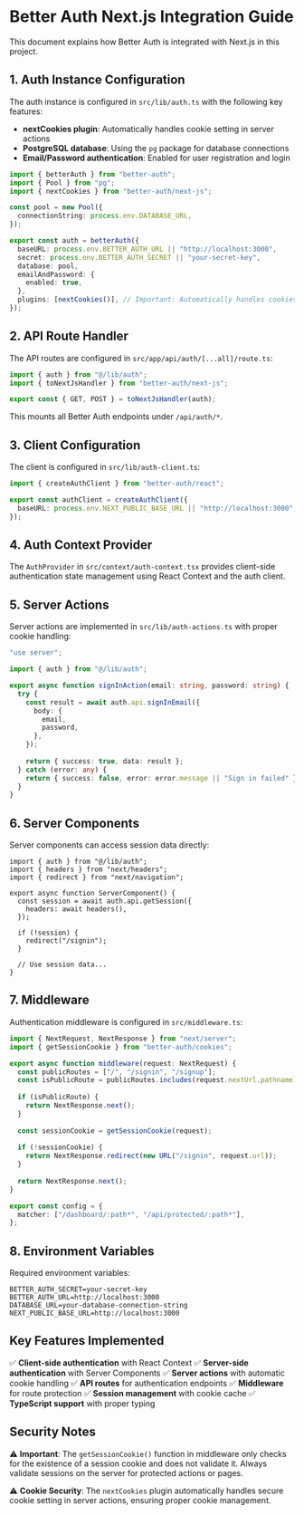 # Better Auth Next.js Integration Guide

This document explains how Better Auth is integrated with Next.js in this project.

## 1. Auth Instance Configuration

The auth instance is configured in `src/lib/auth.ts` with the following key features:

- **nextCookies plugin**: Automatically handles cookie setting in server actions
- **PostgreSQL database**: Using the `pg` package for database connections
- **Email/Password authentication**: Enabled for user registration and login

```ts
import { betterAuth } from "better-auth";
import { Pool } from "pg";
import { nextCookies } from "better-auth/next-js";

const pool = new Pool({
  connectionString: process.env.DATABASE_URL,
});

export const auth = betterAuth({
  baseURL: process.env.BETTER_AUTH_URL || "http://localhost:3000",
  secret: process.env.BETTER_AUTH_SECRET || "your-secret-key",
  database: pool,
  emailAndPassword: {
    enabled: true,
  },
  plugins: [nextCookies()], // Important: Automatically handles cookies in server actions
});
```

## 2. API Route Handler

The API routes are configured in `src/app/api/auth/[...all]/route.ts`:

```ts
import { auth } from "@/lib/auth";
import { toNextJsHandler } from "better-auth/next-js";

export const { GET, POST } = toNextJsHandler(auth);
```

This mounts all Better Auth endpoints under `/api/auth/*`.

## 3. Client Configuration

The client is configured in `src/lib/auth-client.ts`:

```ts
import { createAuthClient } from "better-auth/react";

export const authClient = createAuthClient({
  baseURL: process.env.NEXT_PUBLIC_BASE_URL || "http://localhost:3000",
});
```

## 4. Auth Context Provider

The `AuthProvider` in `src/context/auth-context.tsx` provides client-side authentication state management using React Context and the auth client.

## 5. Server Actions

Server actions are implemented in `src/lib/auth-actions.ts` with proper cookie handling:

```ts
"use server";

import { auth } from "@/lib/auth";

export async function signInAction(email: string, password: string) {
  try {
    const result = await auth.api.signInEmail({
      body: {
        email,
        password,
      },
    });
    
    return { success: true, data: result };
  } catch (error: any) {
    return { success: false, error: error.message || "Sign in failed" };
  }
}
```

## 6. Server Components

Server components can access session data directly:

```tsx
import { auth } from "@/lib/auth";
import { headers } from "next/headers";
import { redirect } from "next/navigation";

export async function ServerComponent() {
  const session = await auth.api.getSession({
    headers: await headers(),
  });

  if (!session) {
    redirect("/signin");
  }

  // Use session data...
}
```

## 7. Middleware

Authentication middleware is configured in `src/middleware.ts`:

```ts
import { NextRequest, NextResponse } from "next/server";
import { getSessionCookie } from "better-auth/cookies";

export async function middleware(request: NextRequest) {
  const publicRoutes = ["/", "/signin", "/signup"];
  const isPublicRoute = publicRoutes.includes(request.nextUrl.pathname);
  
  if (isPublicRoute) {
    return NextResponse.next();
  }
  
  const sessionCookie = getSessionCookie(request);
  
  if (!sessionCookie) {
    return NextResponse.redirect(new URL("/signin", request.url));
  }
  
  return NextResponse.next();
}

export const config = {
  matcher: ["/dashboard/:path*", "/api/protected/:path*"],
};
```

## 8. Environment Variables

Required environment variables:

```env
BETTER_AUTH_SECRET=your-secret-key
BETTER_AUTH_URL=http://localhost:3000
DATABASE_URL=your-database-connection-string
NEXT_PUBLIC_BASE_URL=http://localhost:3000
```

## Key Features Implemented

✅ **Client-side authentication** with React Context
✅ **Server-side authentication** with Server Components
✅ **Server actions** with automatic cookie handling
✅ **API routes** for authentication endpoints
✅ **Middleware** for route protection
✅ **Session management** with cookie cache
✅ **TypeScript support** with proper typing

## Security Notes

⚠️ **Important**: The `getSessionCookie()` function in middleware only checks for the existence of a session cookie and does not validate it. Always validate sessions on the server for protected actions or pages.

⚠️ **Cookie Security**: The `nextCookies` plugin automatically handles secure cookie setting in server actions, ensuring proper cookie management.

